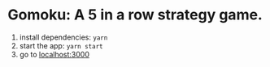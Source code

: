 # Gomoku: A 5 in a row strategy game.

1. install dependencies: `yarn`
2. start the app: `yarn start`
3. go to [localhost:3000](http://localhost:3000)